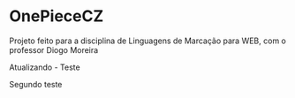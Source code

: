 # OnePieceCZ
Projeto feito para a disciplina de Linguagens de Marcação para WEB, com o professor Diogo Moreira

Atualizando - Teste

Segundo teste
